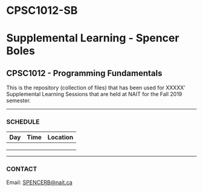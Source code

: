 # CPSC1012-SB
# Supplemental Learning - Spencer Boles
## CPSC1012 - Programming Fundamentals

This is the repository (collection of files) that has been used for XXXXX' 
Supplemental Learning Sessions that are held at NAIT for the Fall 2019 semester.

---

### SCHEDULE


|  **Day**  |         **Time**         | **Location** |
|:---------:|:------------------------:|:------------:|
|           |                          |              |
|           |                          |              |
|           |                          |              |

---

### CONTACT

Email: SPENCERB@nait.ca

